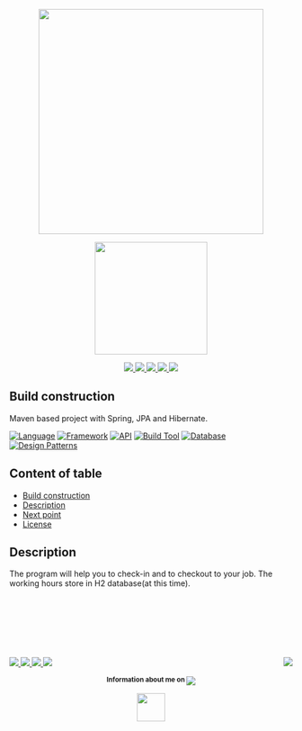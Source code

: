 <p align="center">
    <a href="https://github.com/gaborkolozsy/test/">
        <img src="https://cloud.githubusercontent.com/assets/23102020/25065509/9f53b23e-2211-11e7-8ef7-7b245ae34459.png"
            width="400">
    </a>
</p>

<p align="center">
    <a href="https://github.com/gaborkolozsy/test/">
        <img src="https://cloud.githubusercontent.com/assets/23102020/25065512/a4a6d75c-2211-11e7-8416-675c006aa4ba.png"
            width="200">
    </a>
</p>

<p align="center">
    <a href="https://travis-ci.org/gaborkolozsy/TimeClock-Spring">
        <img src="https://travis-ci.org/gaborkolozsy/TimeClock-Spring.svg">
    </a>
    <a href="https://www.codacy.com/app/gaborkolozsy/TimeClock-Spring?utm_source=github.com&utm_medium=referral&utm_content=gaborkolozsy/TimeClock-Spring&utm_campaign=badger">
        <img src="https://api.codacy.com/project/badge/Grade/a67ecdc7f6204e69b24b541e08df2bcd">
    </a>
    <a href="https://www.codacy.com/app/gaborkolozsy/TimeClock-Spring">
        <img src="https://img.shields.io/codacy/grade/a67ecdc7f6204e69b24b541e08df2bcd.svg">
    </a>
    <a href="https://codeclimate.com/github/gaborkolozsy/TimeClock-Spring">
        <img src="https://codeclimate.com/github/gaborkolozsy/TimeClock-Spring/badges/gpa.svg">
    </a>
    <a href="https://codeclimate.com/github/gaborkolozsy/TimeClock-Spring">
        <img src="https://codeclimate.com/github/gaborkolozsy/TimeClock-Spring/badges/issue_count.svg">
    </a>
</p>

## Build construction

Maven based project with Spring, JPA and Hibernate.

[![Language](https://img.shields.io/badge/Language-Java-red.svg?colorB=b07219)]()
[![Framework](https://img.shields.io/badge/Framework-Spring-green.svg?colorB=6db33f)]()
[![API](https://img.shields.io/badge/API-JPA&nbsp;|&nbsp;Hibernate-red.svg)]()
[![Build Tool](https://img.shields.io/badge/Build-Maven-blue.svg)]()
[![Database](https://img.shields.io/badge/DB-H2-yellow.svg)]()
[![Design Patterns](https://img.shields.io/badge/Design&nbsp;Pattern-DAO&nbsp;|&nbsp;Builder-orange.svg)]()

## Content of table

* [Build construction](#build-construction)
* [Description](#description)
* [Next point](#)
* [License](LICENSE)

## Description

The program will help you to check-in and to checkout to your job. The working hours store in H2 database(at this time).

# &nbsp;
<br>
<p>
    <a href="https://github.com/gaborkolozsy/TimeClock-Spring/watchers">
        <img src="https://img.shields.io/github/watchers/gaborkolozsy/TimeClock-Spring.svg?style=social&label=Watch">
    </a>
    <a href="https://github.com/gaborkolozsy/TimeClock-Spring/stargazers">
        <img src="https://img.shields.io/github/stars/gaborkolozsy/TimeClock-Spring.svg?style=social&label=Star">
    </a>
    <a href="https://github.com/gaborkolozsy/TimeClock-Spring/network">
        <img src="https://img.shields.io/github/forks/gaborkolozsy/TimeClock-Spring.svg?style=social&label=Fork">
    </a>
    <a href="https://github.com/gaborkolozsy/followers">
        <img src="https://img.shields.io/github/followers/gaborkolozsy.svg?style=social&label=Follow">
    </a>
    <a href="https://github.com/gaborkolozsy/TimeClock-Spring/blob/master/LICENSE">
        <img align="right" src="https://img.shields.io/github/license/gaborkolozsy/TimeClock-Spring.svg">
    </a>
    <p align="center">
        <sup>
            <strong>Information about me on </strong>
        </sup>
        <a href="https://www.linkedin.com/in/g%C3%A1bor-kolozsy-950484115/">
            <img src="https://img.shields.io/badge/Linked-In-red.svg?colorA=000000&colorB=0077b5">
        </a>
    </p>
    <p align="center">
        <a href="https://github.com/gaborkolozsy">
            <img src="https://cloud.githubusercontent.com/assets/23102020/25065552/3566de7c-2212-11e7-8ab6-32cdb0cb5a87.png" width="50">
        </a>
    </p>
</p>
